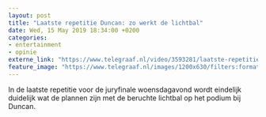 ```yaml
---
layout: post
title: "Laatste repetitie Duncan: zo werkt de lichtbal"
date: Wed, 15 May 2019 18:34:00 +0200
categories: 
- entertainment 
- opinie 
externe_link: "https://www.telegraaf.nl/video/3593281/laatste-repetitie-duncan-zo-werkt-de-lichtbal"
feature_image: "https://www.telegraaf.nl/images/1200x630/filters:format(jpeg):quality(80)/cdn-kiosk-api.telegraaf.nl/ac78b530-772e-11e9-bf65-02c309bc01c1.jpg"
---
```


<p class="intro">In de laatste repetitie voor de juryfinale woensdagavond wordt eindelijk duidelijk wat de plannen zijn met de beruchte lichtbal op het podium bij Duncan.</p>
